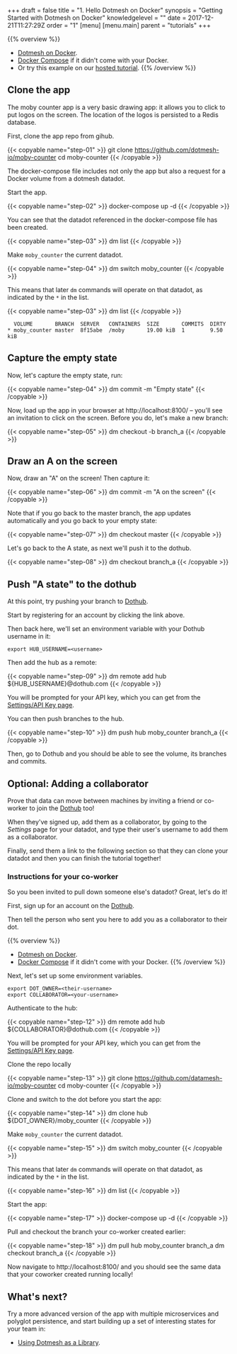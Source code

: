 +++
draft = false
title = "1. Hello Dotmesh on Docker"
synopsis = "Getting Started with Dotmesh on Docker"
knowledgelevel = ""
date = 2017-12-21T11:27:29Z
order = "1"
[menu]
  [menu.main]
    parent = "tutorials"
+++

{{% overview %}}
* [Dotmesh on Docker](/install-setup/docker/).
* [Docker Compose](https://docs.docker.com/compose/install/) if it didn't come with your Docker.
* Or try this example on our [hosted tutorial](/install-setup/katacoda/).
{{% /overview %}}

## Clone the app

The moby counter app is a very basic drawing app: it allows you to click to put logos on the screen.
The location of the logos is persisted to a Redis database.

First, clone the app repo from gihub.

{{< copyable name="step-01" >}}
git clone https://github.com/dotmesh-io/moby-counter
cd moby-counter
{{< /copyable >}}

The docker-compose file includes not only the app but also a request for a Docker volume from a dotmesh datadot.

Start the app.

{{< copyable name="step-02" >}}
docker-compose up -d
{{< /copyable >}}

You can see that the datadot referenced in the docker-compose file has been created.

{{< copyable name="step-03" >}}
dm list
{{< /copyable >}}

Make `moby_counter` the current datadot.

{{< copyable name="step-04" >}}
dm switch moby_counter
{{< /copyable >}}

This means that later `dm` commands will operate on that datadot, as indicated by the `*` in the list.

{{< copyable name="step-03" >}}
dm list
{{< /copyable >}}

```plain
  VOLUME       BRANCH  SERVER   CONTAINERS  SIZE       COMMITS  DIRTY
* moby_counter master  8f15abe  /moby       19.00 kiB  1        9.50 kiB
```

## Capture the empty state

Now, let's capture the empty state, run:

{{< copyable name="step-04" >}}
dm commit -m "Empty state"
{{< /copyable >}}

Now, load up the app in your browser at http://localhost:8100/ – you'll see an invitation to click on the screen. Before you do, let's make a new branch:

{{< copyable name="step-05" >}}
dm checkout -b branch_a
{{< /copyable >}}

## Draw an A on the screen

Now, draw an "A" on the screen! Then capture it:

{{< copyable name="step-06" >}}
dm commit -m "A on the screen"
{{< /copyable >}}

Note that if you go back to the master branch, the app updates automatically and you go back to your empty state:

{{< copyable name="step-07" >}}
dm checkout master
{{< /copyable >}}

Let's go back to the A state, as next we'll push it to the dothub.

{{< copyable name="step-08" >}}
dm checkout branch_a
{{< /copyable >}}

## Push "A state" to the dothub

At this point, try pushing your branch to [Dothub](https://dothub.com).

Start by registering for an account by clicking the link above.

Then back here, we'll set an environment variable with your Dothub username in it:

```plain
export HUB_USERNAME=<username>
```

Then add the hub as a remote:

{{< copyable name="step-09" >}}
dm remote add hub ${HUB_USERNAME}@dothub.com
{{< /copyable >}}

You will be prompted for your API key, which you can get from the [Settings/API Key page](https://dothub.com/ui/settings/apikey).

You can then push branches to the hub.

{{< copyable name="step-10" >}}
dm push hub moby_counter branch_a
{{< /copyable >}}

Then, go to Dothub and you should be able to see the volume, its branches and commits.


## Optional: Adding a collaborator

Prove that data can move between machines by inviting a friend or co-worker to join the [Dothub](https://dothub.com/) too!

When they've signed up, add them as a collaborator, by going to the _Settings_ page for your datadot, and type their user's username to add them as a collaborator.

Finally, send them a link to the following section so that they can clone your datadot and then you can finish the tutorial together!


### Instructions for your co-worker

So you been invited to pull down someone else's datadot?
Great, let's do it!

First, sign up for an account on the [Dothub](https://dothub.com).

Then tell the person who sent you here to add you as a collaborator to their dot.

{{% overview %}}
* [Dotmesh on Docker](/install-setup/docker/).
* [Docker Compose](https://docs.docker.com/compose/install/) if it didn't come with your Docker.
{{% /overview %}}

Next, let's set up some environment variables.

```plain
export DOT_OWNER=<their-username>
export COLLABORATOR=<your-username>
```

Authenticate to the hub:

{{< copyable name="step-12" >}}
dm remote add hub ${COLLABORATOR}@dothub.com
{{< /copyable >}}

You will be prompted for your API key, which you can get from the [Settings/API Key page](https://dothub.com/ui/settings/apikey).

Clone the repo locally

{{< copyable name="step-13" >}}
git clone https://github.com/datamesh-io/moby-counter
cd moby-counter
{{< /copyable >}}

Clone and switch to the dot before you start the app:

{{< copyable name="step-14" >}}
dm clone hub ${DOT_OWNER}/moby_counter
{{< /copyable >}}

Make `moby_counter` the current datadot.

{{< copyable name="step-15" >}}
dm switch moby_counter
{{< /copyable >}}

This means that later `dm` commands will operate on that datadot, as indicated by the `*` in the list.

{{< copyable name="step-16" >}}
dm list
{{< /copyable >}}

Start the app:

{{< copyable name="step-17" >}}
docker-compose up -d
{{< /copyable >}}

Pull and checkout the branch your co-worker created earlier:

{{< copyable name="step-18" >}}
dm pull hub moby_counter branch_a
dm checkout branch_a
{{< /copyable >}}

Now navigate to http://localhost:8100/ and you should see the same data that your coworker created running locally!

## What's next?

Try a more advanced version of the app with multiple microservices and polyglot persistence, and start building up a set of interesting states for your team in:

* [Using Dotmesh as a Library](/tutorials/library/).
